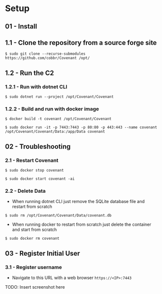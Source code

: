 # Setup

## 01 - Install

## 1.1 - Clone the repository from a source forge site

`$ sudo git clone --recurse-submodules https://github.com/cobbr/Covenant /opt/`

## 1.2 - Run the C2

### 1.2.1 - Run with dotnet CLI

`$ sudo dotnet run --project /opt/Covenant/Covenant`

### 1.2.2 -  Build and run with docker image

`$ docker build -t covenant /opt/Covenant/Covenant`

`$ sudo docker run -it -p 7443:7443 -p 80:80 -p 443:443 --name covenant /opt/Covenant/Covenant/Data:/app/Data covenant`

## 02 - Troubleshooting

### 2.1 - Restart Covenant

`$ sudo docker stop covenant`

`$ sudo docker start covenant -ai`

### 2.2 - Delete Data

* When running dotnet CLI just remove the SQLite database file and restart from scratch

`$ sudo rm /opt/Covenant/Covenant/Data/covenant.db`

* When running docker to restart from scratch just delete the container and start from scratch

`$ sudo docker rm covenant`

## 03 - Register Initial User

### 3.1 - Register username

* Navigate to this URL with a web browser `https://<IP>:7443`

TODO: Insert screenshot here